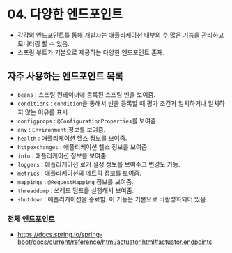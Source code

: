 # 04. 다양한 엔드포인트
- 각각의 엔드포인트를 통해 개발자는 애플리케이션 내부의 수 많은 기능을 관리하고 모니터링 할 수 있음.
- 스프링 부트가 기본으로 제공하는 다양한 엔드포인트 존재.

## 자주 사용하는 엔드포인트 목록
- `beans` : 스프링 컨테이너에 등록된 스프링 빈을 보여줌.
- `conditions` : `condition`을 통해서 빈을 등록할 때 평가 조건과 일치하거나 일치하지 않는 이유를 표시.
- `configprops` : `@ConfigurationProperties`를 보여줌.
- `env` : `Environment` 정보를 보여줌.
- `health` : 애플리케이션 헬스 정보를 보여줌.
- `httpexchanges` : 애플리케이션 헬스 정보를 보여줌.
- `info` : 애플리케이션 정보를 보여줌.
- `loggers` : 애플리케이션 로거 설정 정보를 보여주고 변경도 가능.
- `metrics` : 애플리케이션의 메트릭 정보를 보여줌.
- `mappings` : `@RequestMapping` 정보를 보여줌.
- `threaddump` : 쓰레드 덤프를 실행해서 보여줌.
- `shutdown` : 애플리케이션을 종료함. 이 기능은 기본으로 비활성화되어 있음.

### 전체 엔드포인트
- https://docs.spring.io/spring-boot/docs/current/reference/html/actuator.html#actuator.endpoints
